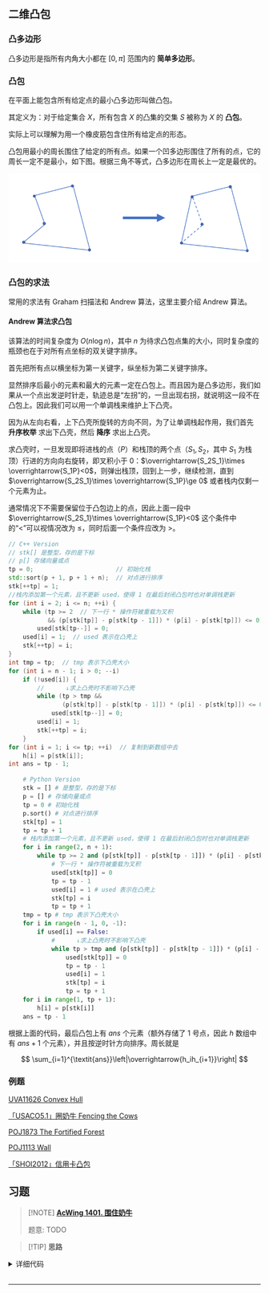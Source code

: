 ## 二维凸包

### 凸多边形

凸多边形是指所有内角大小都在 $[0,\pi]$ 范围内的 **简单多边形**。

### 凸包

在平面上能包含所有给定点的最小凸多边形叫做凸包。

其定义为：对于给定集合 $X$，所有包含 $X$ 的凸集的交集 $S$ 被称为 $X$ 的 **凸包**。

实际上可以理解为用一个橡皮筋包含住所有给定点的形态。

凸包用最小的周长围住了给定的所有点。如果一个凹多边形围住了所有的点，它的周长一定不是最小，如下图。根据三角不等式，凸多边形在周长上一定是最优的。

![](./images/ch.png)

### 凸包的求法

常用的求法有 Graham 扫描法和 Andrew 算法，这里主要介绍 Andrew 算法。

#### Andrew 算法求凸包

该算法的时间复杂度为 $O(n\log n)$，其中 $n$ 为待求凸包点集的大小，同时复杂度的瓶颈也在于对所有点坐标的双关键字排序。

首先把所有点以横坐标为第一关键字，纵坐标为第二关键字排序。

显然排序后最小的元素和最大的元素一定在凸包上。而且因为是凸多边形，我们如果从一个点出发逆时针走，轨迹总是“左拐”的，一旦出现右拐，就说明这一段不在凸包上。因此我们可以用一个单调栈来维护上下凸壳。

因为从左向右看，上下凸壳所旋转的方向不同，为了让单调栈起作用，我们首先 **升序枚举** 求出下凸壳，然后 **降序** 求出上凸壳。

求凸壳时，一旦发现即将进栈的点（$P$）和栈顶的两个点（$S_1,S_2$，其中 $S_1$ 为栈顶）行进的方向向右旋转，即叉积小于 $0$：$\overrightarrow{S_2S_1}\times \overrightarrow{S_1P}<0$，则弹出栈顶，回到上一步，继续检测，直到 $\overrightarrow{S_2S_1}\times \overrightarrow{S_1P}\ge 0$ 或者栈内仅剩一个元素为止。

通常情况下不需要保留位于凸包边上的点，因此上面一段中 $\overrightarrow{S_2S_1}\times \overrightarrow{S_1P}<0$ 这个条件中的“$<$”可以视情况改为 $\le$，同时后面一个条件应改为 $>$。


```cpp
// C++ Version
// stk[] 是整型，存的是下标
// p[] 存储向量或点
tp = 0;                       // 初始化栈
std::sort(p + 1, p + 1 + n);  // 对点进行排序
stk[++tp] = 1;
//栈内添加第一个元素，且不更新 used，使得 1 在最后封闭凸包时也对单调栈更新
for (int i = 2; i <= n; ++i) {
    while (tp >= 2  // 下一行 * 操作符被重载为叉积
           && (p[stk[tp]] - p[stk[tp - 1]]) * (p[i] - p[stk[tp]]) <= 0)
        used[stk[tp--]] = 0;
    used[i] = 1;  // used 表示在凸壳上
    stk[++tp] = i;
}
int tmp = tp;  // tmp 表示下凸壳大小
for (int i = n - 1; i > 0; --i)
    if (!used[i]) {
        //      ↓求上凸壳时不影响下凸壳
        while (tp > tmp &&
               (p[stk[tp]] - p[stk[tp - 1]]) * (p[i] - p[stk[tp]]) <= 0)
            used[stk[tp--]] = 0;
        used[i] = 1;
        stk[++tp] = i;
    }
for (int i = 1; i <= tp; ++i)  // 复制到新数组中去
    h[i] = p[stk[i]];
int ans = tp - 1;
```
    
```python
    # Python Version
    stk = [] # 是整型，存的是下标
    p = [] # 存储向量或点
    tp = 0 # 初始化栈
    p.sort() # 对点进行排序
    stk[tp] = 1
    tp = tp + 1
    # 栈内添加第一个元素，且不更新 used，使得 1 在最后封闭凸包时也对单调栈更新
    for i in range(2, n + 1):
        while tp >= 2 and (p[stk[tp]] - p[stk[tp - 1]]) * (p[i] - p[stk[tp]]) <= 0:
            # 下一行 * 操作符被重载为叉积
            used[stk[tp]] = 0
            tp = tp - 1
            used[i] = 1 # used 表示在凸壳上
            stk[tp] = i
            tp = tp + 1
    tmp = tp # tmp 表示下凸壳大小
    for i in range(n - 1, 0, -1):
        if used[i] == False:
            #      ↓求上凸壳时不影响下凸壳
            while tp > tmp and (p[stk[tp]] - p[stk[tp - 1]]) * (p[i] - p[stk[tp]]) <= 0:
                used[stk[tp]] = 0
                tp = tp - 1
                used[i] = 1
                stk[tp] = i
                tp = tp + 1
    for i in range(1, tp + 1):
        h[i] = p[stk[i]]
    ans = tp - 1
```

根据上面的代码，最后凸包上有 $\textit{ans}$ 个元素（额外存储了 $1$ 号点，因此 $h$ 数组中有 $\textit{ans}+1$ 个元素），并且按逆时针方向排序。周长就是

$$
\sum_{i=1}^{\textit{ans}}\left|\overrightarrow{h_ih_{i+1}}\right|
$$

### 例题

[UVA11626 Convex Hull](https://uva.onlinejudge.org/index.php?option=com_onlinejudge&Itemid=8&category=78&page=show_problem&problem=2673)

[「USACO5.1」圈奶牛 Fencing the Cows](https://www.luogu.com.cn/problem/P2742)

[POJ1873 The Fortified Forest](http://poj.org/problem?id=1873)

[POJ1113 Wall](http://poj.org/problem?id=1113)

[「SHOI2012」信用卡凸包](https://www.luogu.com.cn/problem/P3829)

## 习题

> [!NOTE] **[AcWing 1401. 围住奶牛](https://www.acwing.com/problem/content/1403/)**
> 
> 题意: TODO

> [!TIP] **思路**
> 
> 

<details>
<summary>详细代码</summary>
<!-- tabs:start -->

##### **C++**

```cpp
// 求凸包模板题
#include <bits/stdc++.h>
using namespace std;

using PDD = pair<double, double>;
#define x first
#define y second

const int N = 10010;

int n;
PDD q[N];
int stk[N], top;
bool used[N];

PDD operator- (PDD a, PDD b) {
    return {a.x - b.x, a.y - b.y};
}

double operator* (PDD a, PDD b) {
    return a.x * b.y - a.y * b.x;
}

double area(PDD a, PDD b, PDD c) {
    return (b - a) * (c - a);
}

double get_dist(PDD a, PDD b) {
    double dx = a.x - b.x;
    double dy = a.y - b.y;
    return sqrt(dx * dx + dy * dy);
}

double get_convex() {
    sort(q, q + n);
    for (int i = 0; i < n; ++ i ) {
        while (top >= 2 && area(q[stk[top - 1]], q[stk[top]], q[i]) <= 0) {
            if (area(q[stk[top - 1]], q[stk[top]], q[i]) < 0)
                used[stk[top -- ]] = false;
            else top -- ;
        }
        stk[ ++ top] = i;
        used[i] = true;
    }
    used[0] = false;
    for (int i = n - 1; i >= 0; -- i ) {
        if (used[i]) continue;
        while (top >= 2 && area(q[stk[top - 1]], q[stk[top]], q[i]) <= 0)
            top -- ;
        stk[ ++ top] = i;
    }
    
    double res = 0;
    for (int i = 1; i < top; ++ i )
        res += get_dist(q[stk[i]], q[stk[i + 1]]);
    return res;
}

int main() {
    cin >> n;
    for (int i = 0; i < n; ++ i ) cin >> q[i].x >> q[i].y;
    printf("%.2lf\n", get_convex());
    
    return 0;
}
```

##### **Python**

```python

```

<!-- tabs:end -->
</details>

<br>

* * *